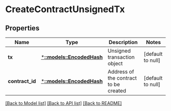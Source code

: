 # CreateContractUnsignedTx

## Properties
Name | Type | Description | Notes
------------ | ------------- | ------------- | -------------
**tx** | [***::models::EncodedHash**](EncodedHash.md) | Unsigned transaction object | [default to null]
**contract_id** | [***::models::EncodedHash**](EncodedHash.md) | Address of the contract to be created | [default to null]

[[Back to Model list]](../README.md#documentation-for-models) [[Back to API list]](../README.md#documentation-for-api-endpoints) [[Back to README]](../README.md)


